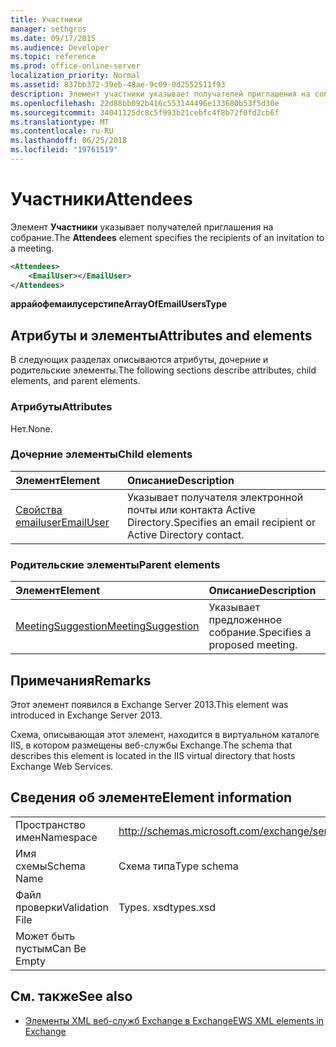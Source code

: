 ```yaml
---
title: Участники
manager: sethgros
ms.date: 09/17/2015
ms.audience: Developer
ms.topic: reference
ms.prod: office-online-server
localization_priority: Normal
ms.assetid: 837bb372-39eb-48ae-9c09-0d2552511f93
description: Элемент участники указывает получателей приглашения на собрание.
ms.openlocfilehash: 22d88bb092b416c553144496e133680b53f5d30e
ms.sourcegitcommit: 34041125dc8c5f993b21cebfc4f8b72f0fd2cb6f
ms.translationtype: MT
ms.contentlocale: ru-RU
ms.lasthandoff: 06/25/2018
ms.locfileid: "19761519"
---
```

# <a name="attendees"></a><span data-ttu-id="8180a-103">Участники</span><span class="sxs-lookup"><span data-stu-id="8180a-103">Attendees</span></span>

<span data-ttu-id="8180a-104">Элемент **Участники** указывает получателей приглашения на собрание.</span><span class="sxs-lookup"><span data-stu-id="8180a-104">The **Attendees** element specifies the recipients of an invitation to a meeting.</span></span> 
  
```XML
<Attendees>
    <EmailUser></EmailUser>
</Attendees>
```

 <span data-ttu-id="8180a-105">**аррайофемаилусерстипе**</span><span class="sxs-lookup"><span data-stu-id="8180a-105">**ArrayOfEmailUsersType**</span></span>
## <a name="attributes-and-elements"></a><span data-ttu-id="8180a-106">Атрибуты и элементы</span><span class="sxs-lookup"><span data-stu-id="8180a-106">Attributes and elements</span></span>

<span data-ttu-id="8180a-107">В следующих разделах описываются атрибуты, дочерние и родительские элементы.</span><span class="sxs-lookup"><span data-stu-id="8180a-107">The following sections describe attributes, child elements, and parent elements.</span></span>
  
### <a name="attributes"></a><span data-ttu-id="8180a-108">Атрибуты</span><span class="sxs-lookup"><span data-stu-id="8180a-108">Attributes</span></span>

<span data-ttu-id="8180a-109">Нет.</span><span class="sxs-lookup"><span data-stu-id="8180a-109">None.</span></span>
  
### <a name="child-elements"></a><span data-ttu-id="8180a-110">Дочерние элементы</span><span class="sxs-lookup"><span data-stu-id="8180a-110">Child elements</span></span>

|<span data-ttu-id="8180a-111">**Элемент**</span><span class="sxs-lookup"><span data-stu-id="8180a-111">**Element**</span></span>|<span data-ttu-id="8180a-112">**Описание**</span><span class="sxs-lookup"><span data-stu-id="8180a-112">**Description**</span></span>|
|:-----|:-----|
|[<span data-ttu-id="8180a-113">Свойства emailuser</span><span class="sxs-lookup"><span data-stu-id="8180a-113">EmailUser</span></span>](emailuser.md) <br/> |<span data-ttu-id="8180a-114">Указывает получателя электронной почты или контакта Active Directory.</span><span class="sxs-lookup"><span data-stu-id="8180a-114">Specifies an email recipient or Active Directory contact.</span></span>  <br/> |
   
### <a name="parent-elements"></a><span data-ttu-id="8180a-115">Родительские элементы</span><span class="sxs-lookup"><span data-stu-id="8180a-115">Parent elements</span></span>

|<span data-ttu-id="8180a-116">**Элемент**</span><span class="sxs-lookup"><span data-stu-id="8180a-116">**Element**</span></span>|<span data-ttu-id="8180a-117">**Описание**</span><span class="sxs-lookup"><span data-stu-id="8180a-117">**Description**</span></span>|
|:-----|:-----|
|[<span data-ttu-id="8180a-118">MeetingSuggestion</span><span class="sxs-lookup"><span data-stu-id="8180a-118">MeetingSuggestion</span></span>](meetingsuggestion.md) <br/> |<span data-ttu-id="8180a-119">Указывает предложенное собрание.</span><span class="sxs-lookup"><span data-stu-id="8180a-119">Specifies a proposed meeting.</span></span>  <br/> |
   
## <a name="remarks"></a><span data-ttu-id="8180a-120">Примечания</span><span class="sxs-lookup"><span data-stu-id="8180a-120">Remarks</span></span>

<span data-ttu-id="8180a-121">Этот элемент появился в Exchange Server 2013.</span><span class="sxs-lookup"><span data-stu-id="8180a-121">This element was introduced in Exchange Server 2013.</span></span>
  
<span data-ttu-id="8180a-122">Схема, описывающая этот элемент, находится в виртуальном каталоге IIS, в котором размещены веб-службы Exchange.</span><span class="sxs-lookup"><span data-stu-id="8180a-122">The schema that describes this element is located in the IIS virtual directory that hosts Exchange Web Services.</span></span>
  
## <a name="element-information"></a><span data-ttu-id="8180a-123">Сведения об элементе</span><span class="sxs-lookup"><span data-stu-id="8180a-123">Element information</span></span>

|||
|:-----|:-----|
|<span data-ttu-id="8180a-124">Пространство имен</span><span class="sxs-lookup"><span data-stu-id="8180a-124">Namespace</span></span>  <br/> |http://schemas.microsoft.com/exchange/services/2006/types  <br/> |
|<span data-ttu-id="8180a-125">Имя схемы</span><span class="sxs-lookup"><span data-stu-id="8180a-125">Schema Name</span></span>  <br/> |<span data-ttu-id="8180a-126">Схема типа</span><span class="sxs-lookup"><span data-stu-id="8180a-126">Type schema</span></span>  <br/> |
|<span data-ttu-id="8180a-127">Файл проверки</span><span class="sxs-lookup"><span data-stu-id="8180a-127">Validation File</span></span>  <br/> |<span data-ttu-id="8180a-128">Types. xsd</span><span class="sxs-lookup"><span data-stu-id="8180a-128">types.xsd</span></span>  <br/> |
|<span data-ttu-id="8180a-129">Может быть пустым</span><span class="sxs-lookup"><span data-stu-id="8180a-129">Can Be Empty</span></span>  <br/> ||
   
## <a name="see-also"></a><span data-ttu-id="8180a-130">См. также</span><span class="sxs-lookup"><span data-stu-id="8180a-130">See also</span></span>

- [<span data-ttu-id="8180a-131">Элементы XML веб-служб Exchange в Exchange</span><span class="sxs-lookup"><span data-stu-id="8180a-131">EWS XML elements in Exchange</span></span>](ews-xml-elements-in-exchange.md)

